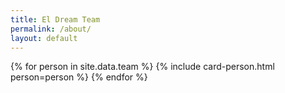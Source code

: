 ```yaml
---
title: El Dream Team
permalink: /about/
layout: default
---
```


<section class="cards-grid about-column">
  {% for person in site.data.team %}
    {% include card-person.html person=person %}
  {% endfor %}
</section>
